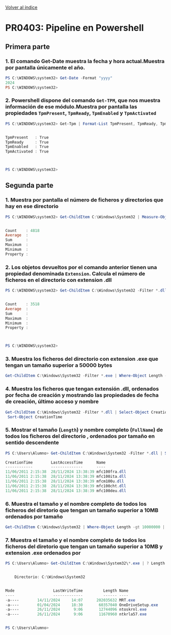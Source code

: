 [Volver al índice](../index.md)

# PR0403: Pipeline en Powershell

## Primera parte

### 1. El comando **Get-Date** muestra la fecha y hora actual.Muestra por pantalla únicamente el año.

```powershell
PS C:\WINDOWS\system32> Get-Date -Format "yyyy"
2024
PS C:\WINDOWS\system32>
```

### 2. Powershell dispone del comando ```Get-TPM```, que nos muestra información de ese módulo.Muestra por pantalla las propiedades ```TpmPresent```, ```TpmReady```, ```TpmEnabled``` y ```TpmActivated```

```powershell
PS C:\WINDOWS\system32> Get-Tpm | Format-List TpmPresent, TpmReady, TpmEnabled, TpmActivated


TpmPresent   : True
TpmReady     : True
TpmEnabled   : True
TpmActivated : True



PS C:\WINDOWS\system32>
```

## Segunda parte

### 1. Muestra por pantalla el número de ficheros y directorios que hay en ese directorio

```powershell
PS C:\WINDOWS\system32> Get-ChildItem C:\Windows\System32 | Measure-Object


Count    : 4818
Average  :
Sum      :
Maximum  :
Minimum  :
Property :
```

### 2. Los objetos devueltos por el comando anterior tienen una propiedad denominada ```Extension```. Calcula el número de ficheros en el directorio con extension **.dll**

```powershell
PS C:\WINDOWS\system32> Get-ChildItem C:\Windows\System32 -Filter *.dll | Measure-Object


Count    : 3518
Average  :
Sum      :
Maximum  :
Minimum  :
Property :



PS C:\WINDOWS\system32>
```

### 3. Muestra los ficheros del directorio con extension **.exe** que tengan un tamaño superior a 50000 bytes

```powershell
Get-ChildItem C:\Windows\System32 -Filter *.exe | Where-Object Length -gt 50000
```

### 4. Muestra los ficheros que tengan extensión **.dll**, ordenados por fecha de creación y mostrando las propiedades de fecha de creación, último acceso y nombre

```powershell
Get-ChildItem C:\Windows\System32 -Filter *.dll | Select-Object CreationTime, LastAccessTime, Name |
 Sort-Object CreationTime
```

### 5. Mostrar el tamaño (`Length`) y nombre completo (`FullName`) de todos los ficheros del directorio , ordenados por tamaño en sentido descendente

```powershell
PS C:\Users\Alumno> Get-ChildItem C:\Windows\System32 -Filter *.dll | Select-Object CreationTime, LastAccessTime, Name | Sort-Object CreationTime

CreationTime        LastAccessTime      Name
------------        --------------      ----
11/06/2011 2:15:38  28/11/2024 13:38:39 mfc100fra.dll
11/06/2011 2:15:38  28/11/2024 13:38:39 mfc100ita.dll
11/06/2011 2:15:38  28/11/2024 13:38:39 mfcm100u.dll
11/06/2011 2:15:38  28/11/2024 13:38:39 mfc100cht.dll
11/06/2011 2:15:38  28/11/2024 13:38:39 mfc100deu.dll
```

### 6. Muestra el tamaño y el nombre completo de todos los ficheros del diretorio que tengan un tamaño superior a 10MB ordenados por tamaño

```powershell
Get-ChildItem C:\Windows\System32 | Where-Object Length -gt 10000000 | Sort-Object Length -Descending
```

### 7. Muestra el tamaño y el nombre completo de todos los ficheros del diretorio que tengan un tamaño superior a 10MB y extension .exe ordenados por

```powershell
PS C:\Users\Alumno> Get-ChildItem C:\Windows\System32\*.exe | ? Length -gt 10MB | sort Length -Descending


    Directorio: C:\Windows\System32


Mode                 LastWriteTime         Length Name
----                 -------------         ------ ----
-a----        14/11/2024     14:07      202035632 MRT.exe
-a----        01/04/2024     18:30       60357040 OneDriveSetup.exe
-a----        26/11/2024      9:06       12744096 ntoskrnl.exe
-a----        26/11/2024      9:06       11670960 ntkrla57.exe


PS C:\Users\Alumno>
```